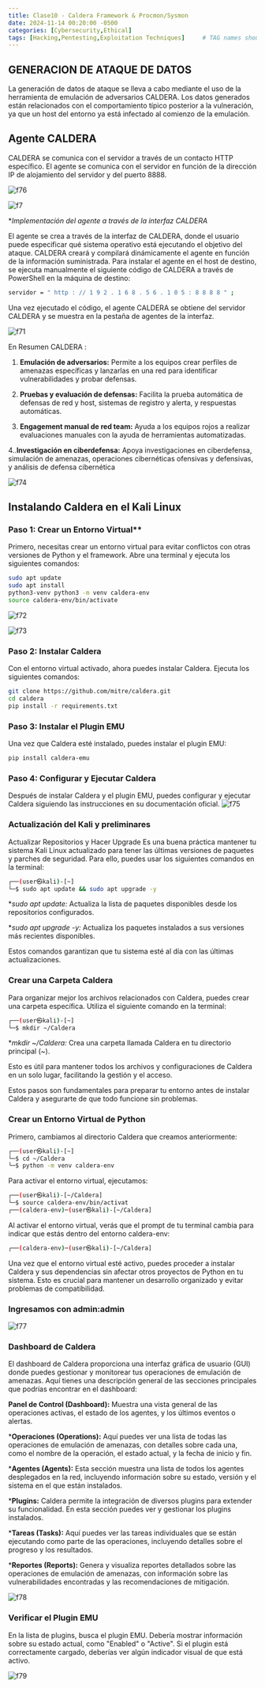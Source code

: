 ```yaml
---
title: Clase10 - Caldera Framework & Procmon/Sysmon
date: 2024-11-14 00:20:00 -0500
categories: [Cybersecurity,Ethical]
tags: [Hacking,Pentesting,Exploitation Techniques]     # TAG names should always be lowercase
---
```


<!-- <hr style="border: none; height: 10px; background-color: #003b00;" />

# <font color="#87CEEB">Examen Parcial.</font>

<hr style="border: none; height: 10px; background-color: #003b00;" /> -->

## GENERACION DE ATAQUE DE DATOS 
La generación de datos de ataque se lleva a cabo mediante el uso de la herramienta de emulación de adversarios CALDERA. Los datos generados están relacionados con el comportamiento típico posterior a la vulneración, ya que un host del entorno ya está infectado al comienzo de la emulación.

## Agente CALDERA
CALDERA se comunica con el servidor a través de un contacto HTTP específico. El agente se comunica con el
servidor en función de la dirección IP de alojamiento del servidor y del puerto 8888.

![f76](/assets/imagen/f76.png)

![f7](/assets/imagen/f7.png)

**Implementación del agente a través de la interfaz CALDERA*

El agente se crea a través de la interfaz de CALDERA, donde el usuario puede
especificar qué sistema operativo está ejecutando el objetivo del ataque. CALDERA
creará y compilará dinámicamente el agente en función de la información
suministrada. Para instalar el agente en el host de destino, se ejecuta manualmente
el siguiente código de CALDERA a través de PowerShell en la máquina de destino:

```bash
servidor = " http : // 1 9 2 . 1 6 8 . 5 6 . 1 0 5 : 8 8 8 8 " ;
```
Una vez ejecutado el código, el agente CALDERA se obtiene del servidor
CALDERA y se muestra en la pestaña de agentes de la interfaz.

![f71](/assets/imagen/f71.png)

En Resumen CALDERA : 
1. **Emulación de adversarios:** Permite a los equipos crear perfiles de amenazas específicas y lanzarlas en una red para identificar vulnerabilidades y probar defensas.

2. **Pruebas y evaluación de defensas:** Facilita la prueba automática de defensas de red y host, sistemas de registro y alerta, y respuestas automáticas.

3. **Engagement manual de red team:** Ayuda a los equipos rojos a realizar evaluaciones manuales con la ayuda de herramientas automatizadas.

4..**Investigación en ciberdefensa:** Apoya investigaciones en ciberdefensa, simulación de amenazas, operaciones cibernéticas ofensivas y defensivas, y análisis de defensa cibernética

![f74](/assets/imagen/f74.png)

## Instalando Caldera en el Kali Linux

### Paso 1: Crear un Entorno Virtual**
Primero, necesitas crear un entorno virtual para evitar conflictos con otras versiones de Python y el framework. Abre una terminal y ejecuta los siguientes comandos:

```bash
sudo apt update 
sudo apt install 
python3-venv python3 -m venv caldera-env 
source caldera-env/bin/activate 
```
![f72](/assets/imagen/f72.png)

![f73](/assets/imagen/f73.png)

### Paso 2: Instalar Caldera
Con el entorno virtual activado, ahora puedes instalar Caldera. Ejecuta los siguientes comandos:

```bash
git clone https://github.com/mitre/caldera.git 
cd caldera
pip install -r requirements.txt
```

### Paso 3: Instalar el Plugin EMU
Una vez que Caldera esté instalado, puedes instalar el plugin EMU:

```bash
pip install caldera-emu
```
### Paso 4: Configurar y Ejecutar Caldera
Después de instalar Caldera y el plugin EMU, puedes configurar y ejecutar Caldera siguiendo las instrucciones en su documentación oficial.
![f75](/assets/imagen/f75.png)

### Actualización del Kali y preliminares
Actualizar Repositorios y Hacer Upgrade
Es una buena práctica mantener tu sistema Kali Linux actualizado para tener las últimas versiones de paquetes y parches de seguridad. Para ello, puedes usar los siguientes comandos en la terminal:

```bash
┌──(user㉿kali)-[~]
└─$ sudo apt update && sudo apt upgrade -y
```
**sudo apt update:* Actualiza la lista de paquetes disponibles desde los repositorios configurados.

**sudo apt upgrade -y:* Actualiza los paquetes instalados a sus versiones más recientes disponibles.

Estos comandos garantizan que tu sistema esté al día con las últimas actualizaciones.

### Crear una Carpeta Caldera

Para organizar mejor los archivos relacionados con Caldera, puedes crear una carpeta específica. Utiliza el siguiente comando en la terminal:

```bash
┌──(user㉿kali)-[~]
└─$ mkdir ~/Caldera
```
**mkdir ~/Caldera:* Crea una carpeta llamada Caldera en tu directorio principal (~).

Esto es útil para mantener todos los archivos y configuraciones de Caldera en un solo lugar, facilitando la gestión y el acceso.

Estos pasos son fundamentales para preparar tu entorno antes de instalar Caldera y asegurarte de que todo funcione sin problemas.

### Crear un Entorno Virtual de Python
Primero, cambiamos al directorio Caldera que creamos anteriormente:

```bash
┌──(user㉿kali)-[~]
└─$ cd ~/Caldera
└─$ python -m venv caldera-env
```
Para activar el entorno virtual, ejecutamos:

```bash
┌──(user㉿kali)-[~/Caldera]
└─$ source caldera-env/bin/activat   
┌──(caldera-env)─(user㉿kali)-[~/Caldera]
```
Al activar el entorno virtual, verás que el prompt de tu terminal cambia para indicar que estás dentro del entorno caldera-env:
```bash
┌──(caldera-env)─(user㉿kali)-[~/Caldera]
```
Una vez que el entorno virtual esté activo, puedes proceder a instalar Caldera y sus dependencias sin afectar otros proyectos de Python en tu sistema. Esto es crucial para mantener un desarrollo organizado y evitar problemas de compatibilidad.

### Ingresamos con admin:admin

![f77](/assets/imagen/f77.png)

### Dashboard de Caldera
El dashboard de Caldera proporciona una interfaz gráfica de usuario (GUI) donde puedes gestionar y monitorear tus operaciones de emulación de amenazas. Aquí tienes una descripción general de las secciones principales que podrías encontrar en el dashboard:

**Panel de Control (Dashboard):** Muestra una vista general de las operaciones activas, el estado de los agentes, y los últimos eventos o alertas.

***Operaciones (Operations):** Aquí puedes ver una lista de todas las operaciones de emulación de amenazas, con detalles sobre cada una, como el nombre de la operación, el estado actual, y la fecha de inicio y fin.

***Agentes (Agents):** Esta sección muestra una lista de todos los agentes desplegados en la red, incluyendo información sobre su estado, versión y el sistema en el que están instalados.

***Plugins:** Caldera permite la integración de diversos plugins para extender su funcionalidad. En esta sección puedes ver y gestionar los plugins instalados.

***Tareas (Tasks):** Aquí puedes ver las tareas individuales que se están ejecutando como parte de las operaciones, incluyendo detalles sobre el progreso y los resultados.

***Reportes (Reports):** Genera y visualiza reportes detallados sobre las operaciones de emulación de amenazas, con información sobre las vulnerabilidades encontradas y las recomendaciones de mitigación.

![f78](/assets/imagen/f78.png)

### Verificar el Plugin EMU
En la lista de plugins, busca el plugin EMU. Debería mostrar información sobre su estado actual, como "Enabled" o "Active". Si el plugin está correctamente cargado, deberías ver algún indicador visual de que está activo.

![f79](/assets/imagen/f79.png)


